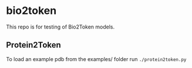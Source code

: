 # bio2token
This repo is for testing of Bio2Token models. 
## Protein2Token
To load an example pdb from the examples/ folder run `./protein2token.py`